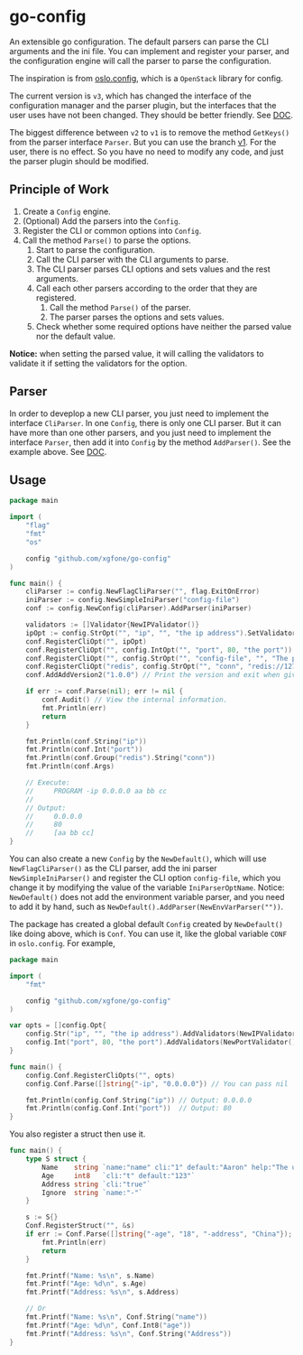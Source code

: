 # go-config
An extensible go configuration. The default parsers can parse the CLI arguments and the ini file. You can implement and register your parser, and the configuration engine will call the parser to parse the configuration.

The inspiration is from [oslo.config](https://github.com/openstack/oslo.config), which is a `OpenStack` library for config.

The current version is `v3`, which has changed the interface of the configuration manager and the parser plugin, but the interfaces that the user uses have not been changed. They should be better friendly. See [DOC](https://godoc.org/github.com/xgfone/go-config).

The biggest difference between `v2` to `v1` is to remove the method `GetKeys()` from the parser interface `Parser`. But you can use the branch [v1](https://github.com/xgfone/go-config/tree/v1). For the user, there is no effect. So you have no need to modify any code, and just the parser plugin should be modified.

## Principle of Work

1. Create a `Config` engine.
2. (Optional) Add the parsers into the `Config`.
3. Register the CLI or common options into `Config`.
3. Call the method `Parse()` to parse the options.
    1. Start to parse the configuration.
    2. Call the CLI parser with the CLI arguments to parse.
    3. The CLI parser parses CLI options and sets values and the rest arguments.
    4. Call each other parsers according to the order that they are registered.
        1. Call the method `Parse()` of the parser.
        2. The parser parses the options and sets values.
    5. Check whether some required options have neither the parsed value nor the default value.

**Notice:** when setting the parsed value, it will calling the validators to validate it if setting the validators for the option.


## Parser

In order to deveplop a new CLI parser, you just need to implement the interface `CliParser`. In one `Config`, there is only one CLI parser. But it can have more than one other parsers, and you just need to implement the interface `Parser`, then add it into `Config` by the method `AddParser()`. See the example above. See [DOC](https://godoc.org/github.com/xgfone/go-config).


## Usage
```go
package main

import (
    "flag"
    "fmt"
    "os"

    config "github.com/xgfone/go-config"
)

func main() {
    cliParser := config.NewFlagCliParser("", flag.ExitOnError)
    iniParser := config.NewSimpleIniParser("config-file")
    conf := config.NewConfig(cliParser).AddParser(iniParser)

    validators := []Validator{NewIPValidator()}
    ipOpt := config.StrOpt("", "ip", "", "the ip address").SetValidators(validators)
    conf.RegisterCliOpt("", ipOpt)
    conf.RegisterCliOpt("", config.IntOpt("", "port", 80, "the port"))
    conf.RegisterCliOpt("", config.StrOpt("", "config-file", "", "The path of the ini config file."))
    conf.RegisterCliOpt("redis", config.StrOpt("", "conn", "redis://127.0.0.1:6379/0", "the redis connection url"))
    conf.AddAddVersion2("1.0.0") // Print the version and exit when giving the CLI option version.

    if err := conf.Parse(nil); err != nil {
        conf.Audit() // View the internal information.
        fmt.Println(err)
        return
    }

    fmt.Println(conf.String("ip"))
    fmt.Println(conf.Int("port"))
    fmt.Println(conf.Group("redis").String("conn"))
    fmt.Println(conf.Args)

    // Execute:
    //     PROGRAM -ip 0.0.0.0 aa bb cc
    //
    // Output:
    //     0.0.0.0
    //     80
    //     [aa bb cc]
}
```

You can also create a new `Config` by the `NewDefault()`, which will use `NewFlagCliParser()` as the CLI parser, add the ini parser `NewSimpleIniParser()` and register the CLI option `config-file`, which you change it by modifying the value of the variable `IniParserOptName`. Notice: `NewDefault()` does not add the environment variable parser, and you need to add it by hand, such as `NewDefault().AddParser(NewEnvVarParser(""))`.

The package has created a global default `Config` created by `NewDefault()` like doing above, which is `Conf`. You can use it, like the global variable `CONF` in `oslo.config`. For example,
```go
package main

import (
    "fmt"

    config "github.com/xgfone/go-config"
)

var opts = []config.Opt{
    config.Str("ip", "", "the ip address").AddValidators(NewIPValidator()),
    config.Int("port", 80, "the port").AddValidators(NewPortValidator()),
}

func main() {
    config.Conf.RegisterCliOpts("", opts)
    config.Conf.Parse([]string{"-ip", "0.0.0.0"}) // You can pass nil

    fmt.Println(config.Conf.String("ip")) // Output: 0.0.0.0
    fmt.Println(config.Conf.Int("port"))  // Output: 80
}
```

You also register a struct then use it.
```go
func main() {
    type S struct {
        Name    string `name:"name" cli:"1" default:"Aaron" help:"The user name"`
        Age     int8   `cli:"t" default:"123"`
        Address string `cli:"true"`
        Ignore  string `name:"-"`
    }

    s := S{}
    Conf.RegisterStruct("", &s)
    if err := Conf.Parse([]string{"-age", "18", "-address", "China"}); err != nil {
        fmt.Println(err)
        return
    }

    fmt.Printf("Name: %s\n", s.Name)
    fmt.Printf("Age: %d\n", s.Age)
    fmt.Printf("Address: %s\n", s.Address)

    // Or
    fmt.Printf("Name: %s\n", Conf.String("name"))
    fmt.Printf("Age: %d\n", Conf.Int8("age"))
    fmt.Printf("Address: %s\n", Conf.String("Address"))
}
```
